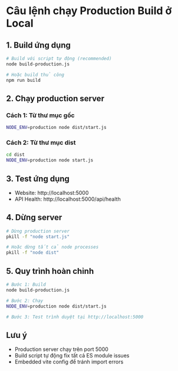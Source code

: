 # Câu lệnh chạy Production Build ở Local

## 1. Build ứng dụng
```bash
# Build với script tự động (recommended)
node build-production.js

# Hoặc build thủ công
npm run build
```

## 2. Chạy production server

### Cách 1: Từ thư mục gốc
```bash
NODE_ENV=production node dist/start.js
```

### Cách 2: Từ thư mục dist  
```bash
cd dist
NODE_ENV=production node start.js
```

## 3. Test ứng dụng
- Website: http://localhost:5000
- API Health: http://localhost:5000/api/health

## 4. Dừng server
```bash
# Dừng production server
pkill -f "node start.js"

# Hoặc dừng tất cả node processes
pkill -f "node dist"
```

## 5. Quy trình hoàn chỉnh
```bash
# Bước 1: Build
node build-production.js

# Bước 2: Chạy
NODE_ENV=production node dist/start.js

# Bước 3: Test trình duyệt tại http://localhost:5000
```

## Lưu ý
- Production server chạy trên port 5000
- Build script tự động fix tất cả ES module issues
- Embedded vite config để tránh import errors